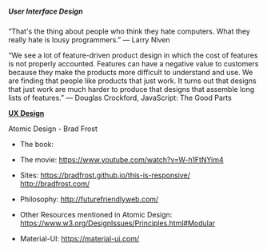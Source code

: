 ##### User Interface Design


“That's the thing about people who think they hate computers. What they really hate is lousy programmers.” 
― Larry Niven

“We see a lot of feature-driven product design in which the cost of features is not properly accounted. Features can have a negative value to customers because they make the products more difficult to understand and use. We are finding that people like products that just work. It turns out that designs that just work are much harder to produce that designs that assemble long lists of features.” 
― Douglas Crockford, JavaScript: The Good Parts

<ins>**UX Design**<ins>

Atomic Design - Brad Frost

* The book:  
* The movie:  https://www.youtube.com/watch?v=W-h1FtNYim4  
* Sites:  https://bradfrost.github.io/this-is-responsive/    http://bradfrost.com/    
* Philosophy:  http://futurefriendlyweb.com/

* Other Resources mentioned in Atomic Design:
https://www.w3.org/DesignIssues/Principles.html#Modular 





* Material-UI:  https://material-ui.com/